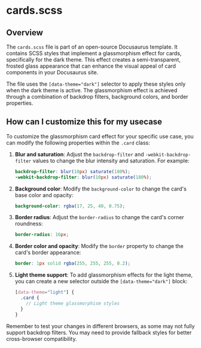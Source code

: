 # cards.scss

## Overview

The `cards.scss` file is part of an open-source Docusaurus template. It contains SCSS styles that implement a glassmorphism effect for cards, specifically for the dark theme. This effect creates a semi-transparent, frosted glass appearance that can enhance the visual appeal of card components in your Docusaurus site.

The file uses the `[data-theme="dark"]` selector to apply these styles only when the dark theme is active. The glassmorphism effect is achieved through a combination of backdrop filters, background colors, and border properties.

## How can I customize this for my usecase

To customize the glassmorphism card effect for your specific use case, you can modify the following properties within the `.card` class:

1. **Blur and saturation**: Adjust the `backdrop-filter` and `-webkit-backdrop-filter` values to change the blur intensity and saturation. For example:

   ```scss
   backdrop-filter: blur(10px) saturate(180%);
   -webkit-backdrop-filter: blur(10px) saturate(180%);
   ```

2. **Background color**: Modify the `background-color` to change the card's base color and opacity:

   ```scss
   background-color: rgba(17, 25, 40, 0.75);
   ```

3. **Border radius**: Adjust the `border-radius` to change the card's corner roundness:

   ```scss
   border-radius: 16px;
   ```

4. **Border color and opacity**: Modify the `border` property to change the card's border appearance:

   ```scss
   border: 1px solid rgba(255, 255, 255, 0.2);
   ```

5. **Light theme support**: To add glassmorphism effects for the light theme, you can create a new selector outside the `[data-theme="dark"]` block:

   ```scss
   [data-theme="light"] {
     .card {
       // Light theme glassmorphism styles
     }
   }
   ```

Remember to test your changes in different browsers, as some may not fully support backdrop filters. You may need to provide fallback styles for better cross-browser compatibility.